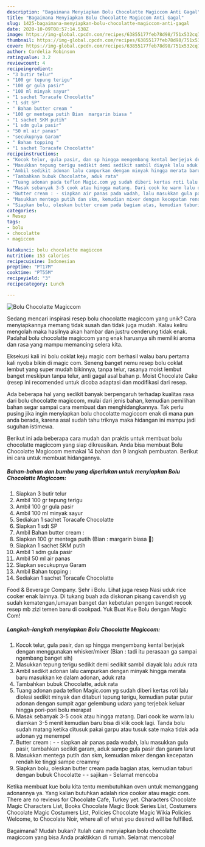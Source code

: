 ```yaml
---
description: "Bagaimana Menyiapkan Bolu Chocolatte Magiccom Anti Gagal"
title: "Bagaimana Menyiapkan Bolu Chocolatte Magiccom Anti Gagal"
slug: 1425-bagaimana-menyiapkan-bolu-chocolatte-magiccom-anti-gagal
date: 2020-10-09T08:57:14.538Z
image: https://img-global.cpcdn.com/recipes/63855177feb78d98/751x532cq70/bolu-chocolatte-magiccom-foto-resep-utama.jpg
thumbnail: https://img-global.cpcdn.com/recipes/63855177feb78d98/751x532cq70/bolu-chocolatte-magiccom-foto-resep-utama.jpg
cover: https://img-global.cpcdn.com/recipes/63855177feb78d98/751x532cq70/bolu-chocolatte-magiccom-foto-resep-utama.jpg
author: Cordelia Robinson
ratingvalue: 3.2
reviewcount: 4
recipeingredient:
- "3 butir telur"
- "100 gr tepung terigu"
- "100 gr gula pasir"
- "100 ml minyak sayur"
- "1 sachet Toracafe Chocolatte"
- "1 sdt SP"
- " Bahan butter cream "
- "100 gr mentega putih Bian  margarin biasa "
- "1 sachet SKM putih"
- "1 sdm gula pasir"
- "50 ml air panas"
- "secukupnya Garam"
- " Bahan topping "
- "1 sachet Toracafe Chocolatte"
recipeinstructions:
- "Kocok telur, gula pasir, dan sp hingga mengembang kental berjejak dengan menggunakan whisker/mixer (Bian : tadi itu perasaan ga sampai ngembang banget sih)"
- "Masukkan tepung terigu sedikit demi sedikit sambil diayak lalu aduk rata"
- "Ambil sedikit adonan lalu campurkan dengan minyak hingga merata baru masukkan ke dalam adonan, aduk rata"
- "Tambahkan bubuk Chocolatte, aduk rata"
- "Tuang adonan pada teflon Magic.com yg sudah diberi kertas roti lalu diolesi sedikit minyak dan ditaburi tepung terigu, kemudian putar putar adonan dengan sumpit agar gelembung udara yang terjebak keluar hingga pori-pori bolu merapat"
- "Masak sebanyak 3-5 cook atau hingga matang. Dari cook ke warm lalu diamkan 3-5 menit kemudian baru bisa di klik cook lagi. Tanda bolu sudah matang ketika ditusuk pakai garpu atau tusuk sate maka tidak ada adonan yg menempel"
- "Butter cream : - siapkan air panas pada wadah, lalu masukkan gula pasir, tambahkan sedikit garam, aduk sampe gula pasir dan garam larut"
- "Masukkan mentega putih dan skm, kemudian mixer dengan kecepatan rendah ke tinggi sampe creammy"
- "Siapkan bolu, oleskan butter cream pada bagian atas, kemudian taburi dengan bubuk Chocolatte - sajikan Selamat mencoba"
categories:
- Resep
tags:
- bolu
- chocolatte
- magiccom

katakunci: bolu chocolatte magiccom 
nutrition: 153 calories
recipecuisine: Indonesian
preptime: "PT17M"
cooktime: "PT55M"
recipeyield: "3"
recipecategory: Lunch

---
```



![Bolu Chocolatte Magiccom](https://img-global.cpcdn.com/recipes/63855177feb78d98/751x532cq70/bolu-chocolatte-magiccom-foto-resep-utama.jpg)

Sedang mencari inspirasi resep bolu chocolatte magiccom yang unik? Cara menyiapkannya memang tidak susah dan tidak juga mudah. Kalau keliru mengolah maka hasilnya akan hambar dan justru cenderung tidak enak. Padahal bolu chocolatte magiccom yang enak harusnya sih memiliki aroma dan rasa yang mampu memancing selera kita.

Eksekusi kali ini bolu coklat keju magic com berhasil walau baru pertama kali nyoba bikin di magic com. Seneng banget nemu resep bolu coklat lembut yang super mudah bikinnya, tanpa telur, rasanya moist lembut banget meskipun tanpa telur, anti gagal asal bahan p. Moist Chocolate Cake (resep ini recomended untuk dicoba adaptasi dan modifikasi dari resep.

Ada beberapa hal yang sedikit banyak berpengaruh terhadap kualitas rasa dari bolu chocolatte magiccom, mulai dari jenis bahan, kemudian pemilihan bahan segar sampai cara membuat dan menghidangkannya. Tak perlu pusing jika ingin menyiapkan bolu chocolatte magiccom enak di mana pun anda berada, karena asal sudah tahu triknya maka hidangan ini mampu jadi suguhan istimewa.


Berikut ini ada beberapa cara mudah dan praktis untuk membuat bolu chocolatte magiccom yang siap dikreasikan. Anda bisa membuat Bolu Chocolatte Magiccom memakai 14 bahan dan 9 langkah pembuatan. Berikut ini cara untuk membuat hidangannya.

<!--inarticleads1-->

##### Bahan-bahan dan bumbu yang diperlukan untuk menyiapkan Bolu Chocolatte Magiccom:

1. Siapkan 3 butir telur
1. Ambil 100 gr tepung terigu
1. Ambil 100 gr gula pasir
1. Ambil 100 ml minyak sayur
1. Sediakan 1 sachet Toracafe Chocolatte
1. Siapkan 1 sdt SP
1. Ambil  Bahan butter cream :
1. Siapkan 100 gr mentega putih (Bian : margarin biasa 🤣)
1. Siapkan 1 sachet SKM putih
1. Ambil 1 sdm gula pasir
1. Ambil 50 ml air panas
1. Siapkan secukupnya Garam
1. Ambil  Bahan topping :
1. Sediakan 1 sachet Toracafe Chocolatte


Food &amp; Beverage Company. Şehr i Bolu. Lihat juga resep Nasi uduk rice cooker enak lainnya. Di tukang buah ada diskonan pisang cavendish yg sudah kematengan,lumayan banget dan kebetulan pengen banget recook resep mb zizi temen baru di cookpad. Yuk Buat Kue Bolu dengan Magic Com! 

<!--inarticleads2-->

##### Langkah-langkah menyiapkan Bolu Chocolatte Magiccom:

1. Kocok telur, gula pasir, dan sp hingga mengembang kental berjejak dengan menggunakan whisker/mixer (Bian : tadi itu perasaan ga sampai ngembang banget sih)
1. Masukkan tepung terigu sedikit demi sedikit sambil diayak lalu aduk rata
1. Ambil sedikit adonan lalu campurkan dengan minyak hingga merata baru masukkan ke dalam adonan, aduk rata
1. Tambahkan bubuk Chocolatte, aduk rata
1. Tuang adonan pada teflon Magic.com yg sudah diberi kertas roti lalu diolesi sedikit minyak dan ditaburi tepung terigu, kemudian putar putar adonan dengan sumpit agar gelembung udara yang terjebak keluar hingga pori-pori bolu merapat
1. Masak sebanyak 3-5 cook atau hingga matang. Dari cook ke warm lalu diamkan 3-5 menit kemudian baru bisa di klik cook lagi. Tanda bolu sudah matang ketika ditusuk pakai garpu atau tusuk sate maka tidak ada adonan yg menempel
1. Butter cream : - - siapkan air panas pada wadah, lalu masukkan gula pasir, tambahkan sedikit garam, aduk sampe gula pasir dan garam larut
1. Masukkan mentega putih dan skm, kemudian mixer dengan kecepatan rendah ke tinggi sampe creammy
1. Siapkan bolu, oleskan butter cream pada bagian atas, kemudian taburi dengan bubuk Chocolatte - - sajikan - Selamat mencoba


Ketika membuat kue bolu kita tentu membutuhkan oven untuk memanggang adonannya ya. Yang kalian butuhkan adalah rice cooker atau magic com. There are no reviews for Chocolate Cafe, Turkey yet. Characters Chocolate Magic Characters List, Books Chocolate Magic Book Series List, Costumers Chocolate Magic Costumers List, Policies Chocolate Magic Wikia Policies Welcome, to Chocolate Noir, where all of what you desired will be fulfilled. 

Bagaimana? Mudah bukan? Itulah cara menyiapkan bolu chocolatte magiccom yang bisa Anda praktikkan di rumah. Selamat mencoba!
